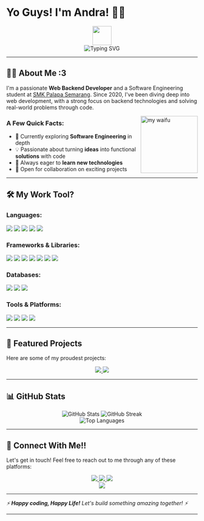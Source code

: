 # Yo Guys! I'm Andra! 👨‍💻

<div align="center">
  <img src="https://media.giphy.com/media/hvRJCLFzcasrR4ia7z/giphy.gif" width="50px" />
</div>

<div align="center">
  <img src="https://readme-typing-svg.demolab.com?font=Fira+Code&pause=1000&color=6AD600&center=true&vCenter=true&width=435&lines=Backend+Developer;Software+Engineering+Student;Always+Learning+New+Things" alt="Typing SVG" />
</div>

---

## 👨‍💻 About Me :3

I'm a passionate **Web Backend Developer** and a Software Engineering student at [SMK Palapa Semarang](https://smkpalapasemarang.sch.id). Since 2020, I've been diving deep into web development, with a strong focus on backend technologies and solving real-world problems through code.

<img align="right" width="150" height="150" src="https://media1.tenor.com/m/ZUu2eKdA8BwAAAAd/petting-shiroko-shiroko-fumo.gif" alt="my waifu" />

### A Few Quick Facts:
- 🌱 Currently exploring **Software Engineering** in depth
- 💡 Passionate about turning **ideas** into functional **solutions** with code
- 🚀 Always eager to **learn new technologies**
- 🤝 Open for collaboration on exciting projects

---

## 🛠️ My Work Tool?

### **Languages:**
<p>
  <img src="https://img.shields.io/badge/PHP-777BB4?style=for-the-badge&logo=php&logoColor=white"/>
  <img src="https://img.shields.io/badge/JavaScript-F7DF1E?style=for-the-badge&logo=javascript&logoColor=black"/>
  <img src="https://img.shields.io/badge/HTML5-E34F26?style=for-the-badge&logo=html5&logoColor=white"/>
  <img src="https://img.shields.io/badge/CSS3-1572B6?style=for-the-badge&logo=css3&logoColor=white"/>
  <img src="https://img.shields.io/badge/TypeScript-3178C6?style=for-the-badge&logo=typescript&logoColor=white"/>
</p>

### **Frameworks & Libraries:**
<p>
  <img src="https://img.shields.io/badge/Express.js-000000?style=for-the-badge&logo=express&logoColor=white"/>
  <img src="https://img.shields.io/badge/Next.js-000000?style=for-the-badge&logo=next.js&logoColor=white"/>
  <img src="https://img.shields.io/badge/Laravel-FF2D20?style=for-the-badge&logo=laravel&logoColor=white"/>
  <img src="https://img.shields.io/badge/React-61DAFB?style=for-the-badge&logo=react&logoColor=black"/>
  <img src="https://img.shields.io/badge/Bootstrap-563D7C?style=for-the-badge&logo=bootstrap&logoColor=white"/>
  <img src="https://img.shields.io/badge/Tailwind_CSS-38B2AC?style=for-the-badge&logo=tailwind-css&logoColor=white"/>
  <img src="https://img.shields.io/badge/Node.js-339933?style=for-the-badge&logo=node.js&logoColor=white"/>
</p>

### **Databases:**
<p>
  <img src="https://img.shields.io/badge/MySQL-4479A1?style=for-the-badge&logo=mysql&logoColor=white"/>
  <img src="https://img.shields.io/badge/MongoDB-47A248?style=for-the-badge&logo=mongodb&logoColor=white"/>
  <img src="https://img.shields.io/badge/PostgreSQL-336791?style=for-the-badge&logo=postgresql&logoColor=white"/>
</p>

### **Tools & Platforms:**
<p>
  <img src="https://img.shields.io/badge/Docker-2496ED?style=for-the-badge&logo=docker&logoColor=white"/>
  <img src="https://img.shields.io/badge/Git-F05032?style=for-the-badge&logo=git&logoColor=white"/>
  <img src="https://img.shields.io/badge/VS_Code-007ACC?style=for-the-badge&logo=visual-studio-code&logoColor=white"/>
  <img src="https://img.shields.io/badge/Postman-FF6C37?style=for-the-badge&logo=postman&logoColor=white"/>
</p>

---

## 🎯 Featured Projects

Here are some of my proudest projects:

<div align="center">
  <a href="https://github.com/AndraZero121/kasir">
    <img src="https://github-readme-stats.vercel.app/api/pin/?username=AndraZero121&repo=kasir&theme=tokyonight" />
  </a>
  <a href="https://github.com/AndraZero121/perpustakaan">
    <img src="https://github-readme-stats.vercel.app/api/pin/?username=AndraZero121&repo=perpustakaan&theme=tokyonight" />
  </a>
</div>

---

## 📊 GitHub Stats

<div align="center">
  <img src="https://github-readme-stats.vercel.app/api?username=AndraZero121&show_icons=true&theme=tokyonight" alt="GitHub Stats" />
  <img src="https://github-readme-streak-stats.herokuapp.com/?user=AndraZero121&theme=tokyonight" alt="GitHub Streak" />
</div>

<div align="center">
  <img src="https://github-readme-stats.vercel.app/api/top-langs/?username=AndraZero121&theme=tokyonight&layout=compact" alt="Top Languages" />
</div>

---

## 🤝 Connect With Me!!

Let's get in touch! Feel free to reach out to me through any of these platforms:

<div align="center">
  <a href="https://discord.com/AndraZero121">
    <img src="https://img.shields.io/badge/Discord-7289DA?style=for-the-badge&logo=discord&logoColor=white"/>
  </a>
  <a href="https://www.linkedin.com/in/andra-anursa-764b92317/">
    <img src="https://img.shields.io/badge/LinkedIn-0077B5?style=for-the-badge&logo=linkedin&logoColor=white"/>
  </a>
  <a href="https://github.com/AndraZero121">
    <img src="https://img.shields.io/badge/GitHub-100000?style=for-the-badge&logo=github&logoColor=white"/>
  </a>
</div>

<div align="center">
  <img src="https://komarev.com/ghpvc/?username=AndraZero121&color=blueviolet&style=flat-square"/>
</div>

---

<i align="center">⚡ **Happy coding, Happy Life!** Let's build something amazing together! ⚡</i>

---
